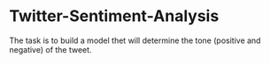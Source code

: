 # Twitter-Sentiment-Analysis


The task is to build a model thet will determine the tone (positive and negative) of the tweet.

